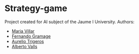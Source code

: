 # Strategy-game
Project created for AI subject of the Jaume I University. Authors:

 - [Maria Villar](https://github.com/mariavllr)
 - [Fernando Gramage](https://github.com/FerGram)
 - [Aurelio Trigeros](https://github.com/aerisWay)
 - [Alberto Valls](https://github.com/alberto2114)
